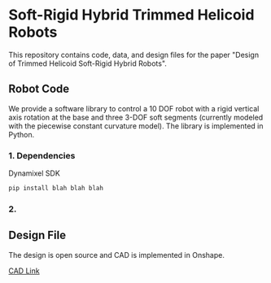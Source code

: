 # Soft-Rigid Hybrid Trimmed Helicoid Robots

This repository contains code, data, and design files for the paper "Design of Trimmed Helicoid Soft-Rigid Hybrid Robots".

## Robot Code
We provide a software library to control a 10 DOF robot with a rigid vertical axis rotation at the base and three 3-DOF soft segments (currently modeled with the piecewise constant curvature model). 
The library is implemented in Python.
### 1. Dependencies

Dynamixel SDK

```bash
pip install blah blah blah
```

### 2. 


## Design File
The design is open source and CAD is implemented in Onshape.

[CAD Link](https://cad.onshape.com/documents/6729f284b7d47ae07fb03e21/w/80333e86a72dd3a53d1fd441/e/9e2a73e5020c78d4ce3c35af?renderMode=0&uiState=671a5dd9c76a821c4d4cdc5d)

